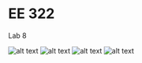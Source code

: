 # EE 322
Lab 8

![alt text](https://github.com/mik1245/EE-322/blob/main/Photos/Lab9/Capture.JPG)
![alt text](https://github.com/mik1245/EE-322/blob/main/Photos/Lab9/Capture1.JPG)
![alt text](https://github.com/mik1245/EE-322/blob/main/Photos/Lab9/Capture2.JPG)
![alt text](https://github.com/mik1245/EE-322/blob/main/Photos/Lab9/Capture3.JPG)


